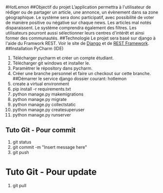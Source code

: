 #HotLemon
##Objectif du projet
L’application permettra à l'utilisateur de rédiger ou de partager un article, une annonce, un évènement dans sa zone géographique. Le système sera donc participatif, avec possibilité de voter de manière positive ou négative sur chaque news. Les articles mal notés disparaissent.
Le système comprendra également des filtres. Les utilisateurs pourront aussi sélectionner leurs centres d'intérêt et ainsi former des communautés.
##Technologie
Le projet sera basé sur django à l'aide du Framwork REST.
Voir le site de [Django](https://www.djangoproject.com/) et de [REST Framework](http://www.django-rest-framework.org/).
##Installation PyCharm (IDE)
1. Télécharger pycharm et créer un compte étudiant.
2. Télécharger git windows et installer le.
3. Paramètrer le répository dans pycharm.
4. Créer une branche personnel et faire un checkout sur cette branche.
##Démarrer le service django
dossier courant: hotlemon
1. create a virtual environment 
1. pip install -r requirements.txt
2. python manage.py makemigrations
3. python manage.py migrate
4. python manage.py collectstatic
5. python manage.py createsuperuser
6. python manage.py runserver

## Tuto Git - Pour commit
1. git status
2. git commit -m "Insert message here"
3. git push

# Tuto Git - Pour update
1. git pull
